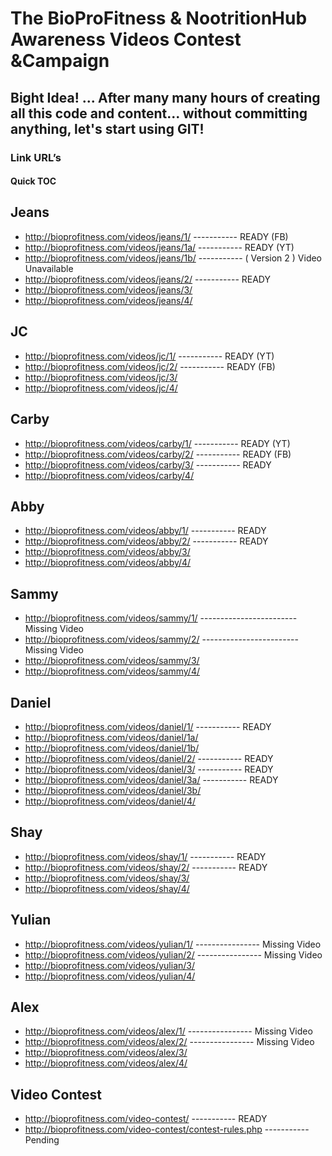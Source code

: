 # The BioProFitness & NootritionHub Awareness Videos Contest &Campaign

## Bight Idea! ... After many many hours of creating all this code and content...  without committing anything, let's start using GIT!

### Link URL’s

#### Quick TOC

## Jeans
+ http://bioprofitness.com/videos/jeans/1/ ----------- READY (FB)
+ http://bioprofitness.com/videos/jeans/1a/ ----------- READY (YT)
+ http://bioprofitness.com/videos/jeans/1b/  ----------- ( Version 2 ) Video Unavailable
+ http://bioprofitness.com/videos/jeans/2/  ----------- READY
+ http://bioprofitness.com/videos/jeans/3/
+ http://bioprofitness.com/videos/jeans/4/

## JC
+ http://bioprofitness.com/videos/jc/1/ ----------- READY (YT)
+ http://bioprofitness.com/videos/jc/2/  ----------- READY (FB)
+ http://bioprofitness.com/videos/jc/3/
+ http://bioprofitness.com/videos/jc/4/

## Carby
+ http://bioprofitness.com/videos/carby/1/ ----------- READY (YT)
+ http://bioprofitness.com/videos/carby/2/  ----------- READY (FB)
+ http://bioprofitness.com/videos/carby/3/  ----------- READY
+ http://bioprofitness.com/videos/carby/4/

## Abby
+ http://bioprofitness.com/videos/abby/1/ ----------- READY
+ http://bioprofitness.com/videos/abby/2/  ----------- READY
+ http://bioprofitness.com/videos/abby/3/
+ http://bioprofitness.com/videos/abby/4/

## Sammy
+ http://bioprofitness.com/videos/sammy/1/ ------------------------ Missing Video
+ http://bioprofitness.com/videos/sammy/2/ ------------------------ Missing Video
+ http://bioprofitness.com/videos/sammy/3/
+ http://bioprofitness.com/videos/sammy/4/

## Daniel
+ http://bioprofitness.com/videos/daniel/1/  ----------- READY
+ http://bioprofitness.com/videos/daniel/1a/  
+ http://bioprofitness.com/videos/daniel/1b/ 
+ http://bioprofitness.com/videos/daniel/2/  ----------- READY
+ http://bioprofitness.com/videos/daniel/3/  ----------- READY
+ http://bioprofitness.com/videos/daniel/3a/   ----------- READY
+ http://bioprofitness.com/videos/daniel/3b/ 
+ http://bioprofitness.com/videos/daniel/4/

## Shay
+ http://bioprofitness.com/videos/shay/1/ ----------- READY
+ http://bioprofitness.com/videos/shay/2/ ----------- READY
+ http://bioprofitness.com/videos/shay/3/ 
+ http://bioprofitness.com/videos/shay/4/ 

## Yulian
+ http://bioprofitness.com/videos/yulian/1/ ---------------- Missing Video
+ http://bioprofitness.com/videos/yulian/2/ ---------------- Missing Video
+ http://bioprofitness.com/videos/yulian/3/
+ http://bioprofitness.com/videos/yulian/4/

## Alex
+ http://bioprofitness.com/videos/alex/1/ ---------------- Missing Video
+ http://bioprofitness.com/videos/alex/2/ ---------------- Missing Video
+ http://bioprofitness.com/videos/alex/3/
+ http://bioprofitness.com/videos/alex/4/

## Video Contest
+ http://bioprofitness.com/video-contest/ ----------- READY
+ http://bioprofitness.com/video-contest/contest-rules.php ----------- Pending
